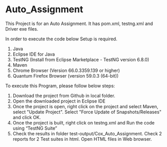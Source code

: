 # Auto_Assignment
This Project is for an Auto Assignment. It has pom.xml, testng.xml and Driver exe files.

In order to execute the code below Setup is required.

1. Java
2. Eclipse IDE for Java
3. TestNG (Install from Eclipse Marketplace - TestNG version 6.8.0)
4. Maven
5. Chrome Browser (Version 66.0.3359.139 or higher) 
6. Quantum Firefox Browser (version 59.0.3 (64-bit))

To execute this Program, please follow below steps:
1.	Download the project from Github in local folder.
2.	Open the downloaded project in Eclipse IDE
3.	Once the project is open, right click on the project and select Maven, select "Update Project". Select "Force Update of Snapshots/Releases" and click OK. 
4.	Once the project is built, right click on testng.xml and Run the code using “TestNG Suite”
5.	Check the results in folder test-output/Cox_Auto_Assignment. Check 2 reports for 2 Test suites in html. Open HTML files in Web browser.
